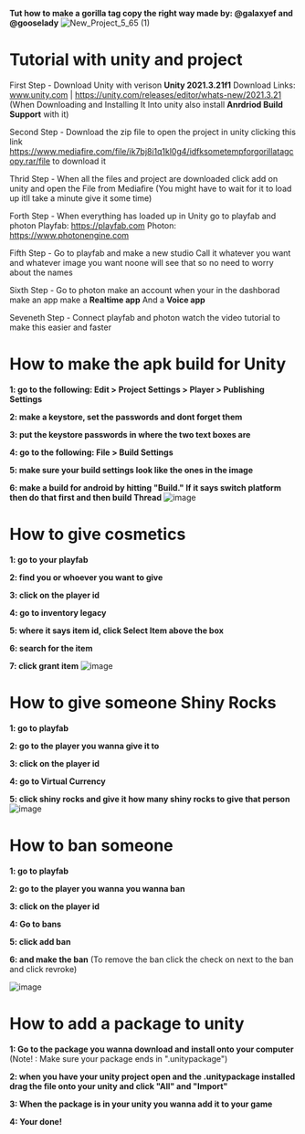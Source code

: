 **Tut how to make a gorilla tag copy the right way made by: @galaxyef and @gooselady**
![New_Project_5_65 (1)](https://github.com/galaxyef/gorillacopy/assets/96215437/61ff6181-de3a-44ee-84ca-c877b7c6f236)



# Tutorial with unity and project
First Step - Download Unity with verison **Unity 2021.3.21f1**
Download Links: www.unity.com | https://unity.com/releases/editor/whats-new/2021.3.21
(When Downloading and Installing It Into unity also install **Anrdriod Build Support** with it)

Second Step - Download the zip file to open the project in unity clicking this link https://www.mediafire.com/file/ik7bj8i1q1kl0g4/idfksometempforgorillatagcopy.rar/file to download it 

Thrid Step - When all the files and project are downloaded click add on unity and open the File from Mediafire 
(You might have to wait for it to load up itll take a minute give it some time) 

Forth Step - When everything has loaded up in Unity go to playfab and photon
Playfab: https://playfab.com Photon: https://www.photonengine.com 

Fifth Step - Go to playfab and make a new studio Call it whatever you want and whatever image you want noone will see that so no need to worry about the names

Sixth Step - Go to photon make an account when your in the dashborad make an app make a **Realtime app** And a **Voice app**

Seveneth Step - Connect playfab and photon watch the video tutorial to make this easier and faster

# How to make the apk build for Unity
**1: go to the following: Edit > Project Settings > Player > Publishing Settings**

**2: make a keystore, set the passwords and dont forget them**

**3: put the keystore passwords in where the two text boxes are**

**4: go to the following: File > Build Settings**

**5: make sure your build settings look like the ones in the image**

**6: make a build for android by hitting "Build." If it says switch platform then do that first and then build 
Thread**
![image](https://github.com/galaxyef/gorillacopy/assets/96215437/e822ca46-ad98-43b5-8ac2-eb09fd1624e0)

# How to give cosmetics
**1: go to your playfab**

**2: find you or whoever you want to give**

**3: click on the player id**

**4: go to inventory legacy**

**5: where it says item id, click Select Item above the box**

**6: search for the item**

**7: click grant item**
![image](https://github.com/galaxyef/gorillacopy/assets/96215437/a1e27731-9d96-42c6-a075-d1e7241ef3a5)


# How to give someone Shiny Rocks
**1: go to playfab**

**2: go to the player you wanna give it to** 

**3: click on the player id**

**4: go to Virtual Currency**

**5: click shiny rocks and give it how many shiny rocks to give that person**
![image](https://github.com/galaxyef/gorillacopy/assets/96215437/267aac72-25f0-436a-8a82-97ea57059a18)

# How to ban someone
**1: go to playfab**

**2: go to the player you wanna you wanna ban** 

**3: click on the player id** 

**4: Go to bans** 

**5: click add ban** 

**6: and make the ban**    (To remove the ban click the check on next to the ban and click revroke)

![image](https://github.com/galaxyef/gorillacopy/assets/96215437/ca3fbc4b-dda9-430b-9539-18115341581f)
# How to add a package to unity 
**1: Go to the package you wanna download and install onto your computer**  (Note! : Make sure your package ends in ".unitypackage")

**2: when you have your unity project open and the .unitypackage installed drag the file onto your unity and click "All" and "Import"**

**3: When the package is in your unity you wanna add it to your game**

**4: Your done!**




